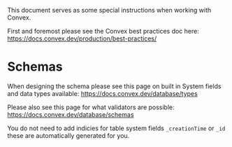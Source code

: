 This document serves as some special instructions when working with Convex.

First and foremost please see the Convex best practices doc here: https://docs.convex.dev/production/best-practices/

# Schemas

When designing the schema please see this page on built in System fields and data types available: https://docs.convex.dev/database/types

Please also see this page for what validators are possible: https://docs.convex.dev/database/schemas

You do not need to add indicies for table system fields `_creationTime` or `_id` these are automatically generated for you.